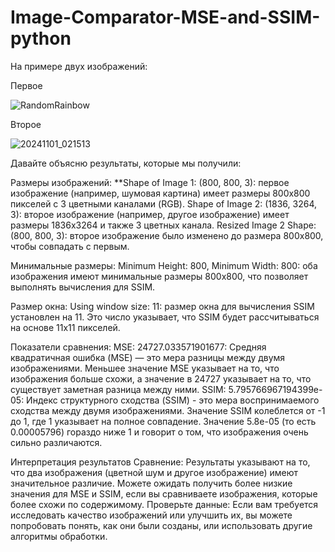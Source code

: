 # Image-Comparator-MSE-and-SSIM-python
На примере двух изображений:

Первое

![RandomRainbow](https://github.com/user-attachments/assets/799ac376-c656-4079-bf76-3cf1c8b56850)

Второе

![20241101_021513](https://github.com/user-attachments/assets/7006d4e1-d6e6-44df-a37c-b234b6f9d5fe)

Давайте объясню результаты, которые мы получили:

Размеры изображений:
**Shape of Image 1: (800, 800, 3): первое изображение (например, шумовая картина) имеет размеры 800x800 пикселей с 3 цветными каналами (RGB).
    Shape of Image 2: (1836, 3264, 3): второе изображение (например, другое изображение) имеет размеры 1836x3264 и также 3 цветных канала.
    Resized Image 2 Shape: (800, 800, 3): второе изображение было изменено до размера 800x800, чтобы совпадать с первым.

Минимальные размеры:
    Minimum Height: 800, Minimum Width: 800: оба изображения имеют минимальные размеры 800x800, что позволяет выполнять вычисления для SSIM.

Размер окна:
    Using window size: 11: размер окна для вычисления SSIM установлен на 11. Это число указывает, что SSIM будет рассчитываться на основе 11х11 пикселей.

Показатели сравнения:
    MSE: 24727.033571901677: Средняя квадратичная ошибка (MSE) — это мера разницы между двумя изображениями. Меньшее значение MSE указывает на то, что изображения больше схожи, а значение в 24727 указывает на то, что существует заметная разница между ними.
    SSIM: 5.795766967194399e-05: Индекс структурного сходства (SSIM) - это мера воспринимаемого сходства между двумя изображениями. Значение SSIM колеблется от -1 до 1, где 1 указывает на полное совпадение. Значение 5.8e-05 (то есть 0.00005796) гораздо ниже 1 и говорит о том, что изображения очень сильно различаются.
    
Интерпретация результатов
    Сравнение: Результаты указывают на то, что два изображения (цветной шум и другое изображение) имеют значительное различие. Можете ожидать получить более низкие значения для MSE и SSIM, если вы сравниваете изображения, которые более схожи по содержимому.
    Проверьте данные: Если вам требуется исследовать качество изображений или улучшить их, вы можете попробовать понять, как они были созданы, или использовать другие алгоритмы обработки.
